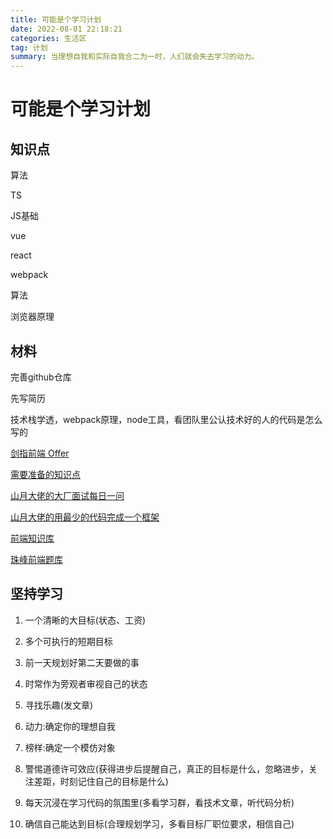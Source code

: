 ```yaml
---
title: 可能是个学习计划
date: 2022-08-01 22:18:21
categories: 生活区
tag: 计划
summary: 当理想自我和实际自我合二为一时，人们就会失去学习的动力。
---
```


# 可能是个学习计划

## 知识点

算法

TS

JS基础

vue

react

webpack

算法

浏览器原理

## 材料

完善github仓库

先写简历

技术栈学透，webpack原理，node工具，看团队里公认技术好的人的代码是怎么写的

[剑指前端 Offer](https://febook.hzfe.org/awesome-interview/)

[需要准备的知识点](https://segmentfault.com/a/1190000021761594)


[山月大佬的大厂面试每日一问](https://q.shanyue.tech/)

[山月大佬的用最少的代码完成一个框架](https://github.com/shfshanyue/mini-code)

[前端知识库](https://www.html5iq.com/600fe22e9ab55c133a956711.html)

[珠峰前端题库](https://cfz6pr2brp.feishu.cn/base/appiHELqQxL9uyOqlNjMQQhOEUI?table=tblMaffjeFYrLrQe&view=vewJHSwJVd)

## 坚持学习

1. 一个清晰的大目标(状态、工资)

2. 多个可执行的短期目标

3. 前一天规划好第二天要做的事

4. 时常作为旁观者审视自己的状态

5. 寻找乐趣(发文章)

6. 动力:确定你的理想自我

7. 榜样:确定一个模仿对象

8. 警惕道德许可效应(获得进步后提醒自己，真正的目标是什么，忽略进步，关注差距，时刻记住自己的目标是什么)

9. 每天沉浸在学习代码的氛围里(多看学习群，看技术文章，听代码分析)

10. 确信自己能达到目标(合理规划学习，多看目标厂职位要求，相信自己)
